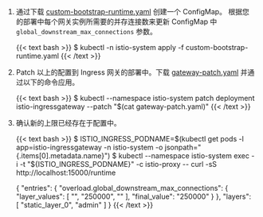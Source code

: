 ---
---
1. 通过下载 [custom-bootstrap-runtime.yaml](/zh/news/security/istio-security-2020-007/custom-bootstrap-runtime.yaml) 创建一个 ConfigMap。
   根据您的部署中每个网关实例所需要的并存连接数来更新 ConfigMap 中 `global_downstream_max_connections` 参数。

    {{< text bash >}}
    $ kubectl -n istio-system apply -f custom-bootstrap-runtime.yaml
    {{< /text >}}

1. Patch 以上的配置到 Ingress 网关的部署中。下载 [gateway-patch.yaml](/zh/news/security/istio-security-2020-007/gateway-patch.yaml) 并通过以下的命令应用。

    {{< text bash >}}
    $ kubectl --namespace istio-system patch deployment istio-ingressgateway --patch "$(cat gateway-patch.yaml)"
    {{< /text >}}

1. 确认新的上限已经存在于配置中。

    {{< text bash >}}
    $ ISTIO_INGRESS_PODNAME=$(kubectl get pods -l app=istio-ingressgateway -n istio-system  -o jsonpath="{.items[0].metadata.name}")
    $ kubectl --namespace istio-system exec -i -t  "${ISTIO_INGRESS_PODNAME}" -c istio-proxy -- curl -sS http://localhost:15000/runtime

    {
     "entries": {
      "overload.global_downstream_max_connections": {
        "layer_values": [
          "",
          "250000",
          ""
        ],
        "final_value": "250000"
      }
     },
     "layers": [
      "static_layer_0",
      "admin"
     ]
    }
    {{< /text >}}
